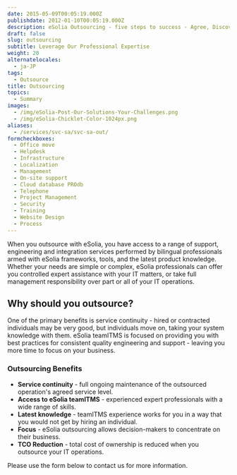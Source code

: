 ```yaml
---
date: 2015-05-09T00:05:19.000Z
publishdate: 2012-01-10T00:05:19.000Z
description: eSolia Outsourcing - five steps to success - Agree, Discover, Plan, Implement and Maintain - to be completed for a successful engagement.
draft: false
slug: outsourcing
subtitle: Leverage Our Professional Expertise
weight: 20
alternatelocales:
  - ja-JP
tags:
  - Outsource
title: Outsourcing
topics:
  - Summary
images:
  - /img/eSolia-Post-Our-Solutions-Your-Challenges.png
  - /img/eSolia-Chicklet-Color-1024px.png
aliases:
  - /services/svc-sa/svc-sa-out/
formcheckboxes:
  - Office move
  - Helpdesk
  - Infrastructure
  - Localization
  - Management
  - On-site support
  - Cloud database PROdb
  - Telephone
  - Project Management
  - Security
  - Training
  - Website Design
  - Process
---
```


When you outsource with eSolia, you have access to a range of support, engineering and integration services performed by bilingual professionals armed with eSolia frameworks, tools, and the latest product knowledge. Whether your needs are simple or complex, eSolia professionals can offer you controlled expert assistance with your IT matters, or take full management responsibility over part or all of your IT operations.

## Why should you outsource?

One of the primary benefits is service continuity - hired or contracted individuals may be very good, but individuals move on, taking your system knowledge with them. eSolia teamITMS is focused on providing you with best practices for consistent quality engineering and support - leaving you more time to focus on your business.

### Outsourcing Benefits

* **Service continuity** - full ongoing maintenance of the outsourced operation's agreed service level.
* **Access to eSolia teamITMS** - experienced expert professionals with a wide range of skills.
* **Latest knowledge** - teamITMS experience works for you in a way that you would not get by hiring an individual.
* **Focus** - eSolia outsourcing allows decision-makers to concentrate on their business.
* **TCO Reduction** - total cost of ownership is reduced when you outsource your IT operations.

Please use the form below to contact us for more information.
